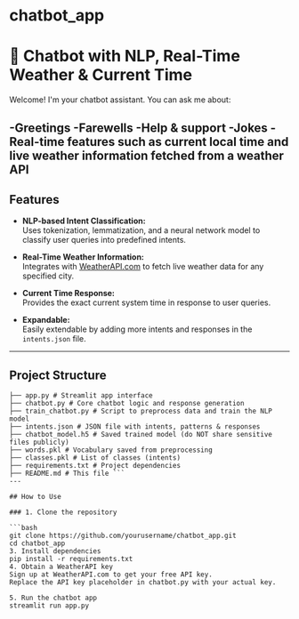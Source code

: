 # chatbot_app
# 🤖 Chatbot with NLP, Real-Time Weather & Current Time

Welcome! I'm your chatbot assistant.
You can ask me about:

-Greetings
-Farewells
-Help & support
-Jokes
-Real-time features such as **current local time** and **live weather information** fetched from a weather API
---

## Features

- **NLP-based Intent Classification:**  
  Uses tokenization, lemmatization, and a neural network model to classify user queries into predefined intents.

- **Real-Time Weather Information:**  
  Integrates with [WeatherAPI.com](https://www.weatherapi.com/) to fetch live weather data for any specified city.

- **Current Time Response:**  
  Provides the exact current system time in response to user queries.

- **Expandable:**  
  Easily extendable by adding more intents and responses in the `intents.json` file.

---

## Project Structure

```chatbot_app/ 
├── app.py # Streamlit app interface
├── chatbot.py # Core chatbot logic and response generation
├── train_chatbot.py # Script to preprocess data and train the NLP model
├── intents.json # JSON file with intents, patterns & responses
├── chatbot_model.h5 # Saved trained model (do NOT share sensitive files publicly)
├── words.pkl # Vocabulary saved from preprocessing
├── classes.pkl # List of classes (intents)
├── requirements.txt # Project dependencies
├── README.md # This file ```
---

## How to Use

### 1. Clone the repository

```bash
git clone https://github.com/yourusername/chatbot_app.git
cd chatbot_app
3. Install dependencies
pip install -r requirements.txt
4. Obtain a WeatherAPI key
Sign up at WeatherAPI.com to get your free API key.
Replace the API key placeholder in chatbot.py with your actual key.

5. Run the chatbot app
streamlit run app.py
